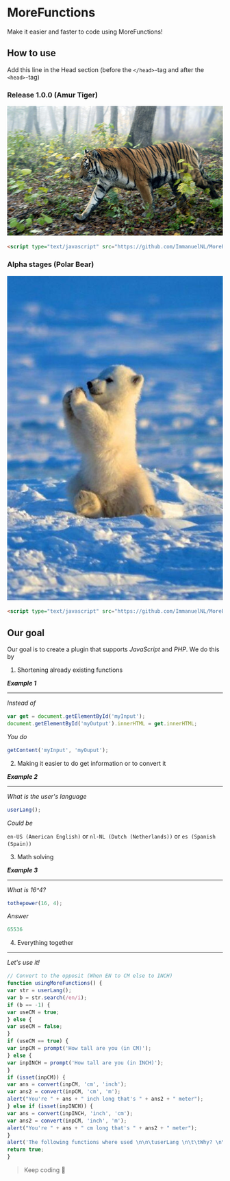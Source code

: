# MoreFunctions # 
Make it easier and faster to code using MoreFunctions!

## How to use
Add this line in the Head section (before the `</head>`-tag and after the `<head>`-tag)

### Release 1.0.0 (Amur Tiger)
![Amur Tiger]( https://github.com/ImmanuelNL/MoreFunctions/raw/master/docs/Amur-Tiger.jpg "Amur Tiger R1.0.0")
```html
<script type="text/javascript" src="https://github.com/ImmanuelNL/MoreFunctions/releases/download/R1/morefunctions.js"></script>
```
### Alpha stages (Polar Bear)
![Polar Bear]( https://github.com/ImmanuelNL/MoreFunctions/raw/master/docs/Polar-Bear.jpg "Polar Bear latest alpha")
```html
<script type="text/javascript" src="https://github.com/ImmanuelNL/MoreFunctions/releases/download/A1.9.0/morefunctions.js"></script>
```
## Our goal
Our goal is to create a plugin that supports *JavaScript* and *PHP*.
We do this by
 1) Shortening already existing functions
 
 ***Example 1***

 ____________________
 *Instead of*
 
 ```javascript
 var get = document.getElementById('myInput');
 document.getElementById('myOutput').innerHTML = get.innerHTML;
 ```
 
 *You do*
 
 ```javascript
 getContent('myInput', 'myOuput');
 ```
 
 2) Making it easier to do get information or to convert it
 
 ***Example 2***
 ____________________
 *What is the user's language*
 
 ```javascript
 userLang();
 ```
 
 *Could be*
 
 `en-US (American English)` or `nl-NL (Dutch (Netherlands))` or `es (Spanish (Spain))`

3) Math solving

***Example 3***
______________________

*What is 16^4?*

```javascript
tothepower(16, 4);
```

*Answer*

```javascript
65536
```

4) Everything together
______________________
 *Let's use it!*

```javascript
// Convert to the opposit (When EN to CM else to INCH)
function usingMoreFunctions() {
var str = userLang();
var b = str.search(/en/i);
if (b == -1) {
var useCM = true;
} else {
var useCM = false;
}
if (useCM == true) {
var inpCM = prompt('How tall are you (in CM)');
} else {
var inpINCH = prompt('How tall are you (in INCH)');
}
if (isset(inpCM)) {
var ans = convert(inpCM, 'cm', 'inch');
var ans2 = convert(inpCM, 'cm', 'm');
alert("You're " + ans + " inch long that's " + ans2 + " meter");
} else if (isset(inpINCH)) {
var ans = convert(inpINCH, 'inch', 'cm');
var ans2 = convert(inpCM, 'inch', 'm');
alert("You're " + ans + " cm long that's " + ans2 + " meter");
}
alert('The following functions where used \n\n\tuserLang \n\t\tWhy? \n\t\t\tTo see which measurement system you use\n\tisset \n\t\tWhy? \n\t\t\tTo see what was set\n\tconvert \n\t\tWhy? \n\t\t\tTo convert inch to centimeter (or centimetre to inch) and inch/centimetre to meter\n');
return true;
}
```
> Keep coding :page_with_curl:

